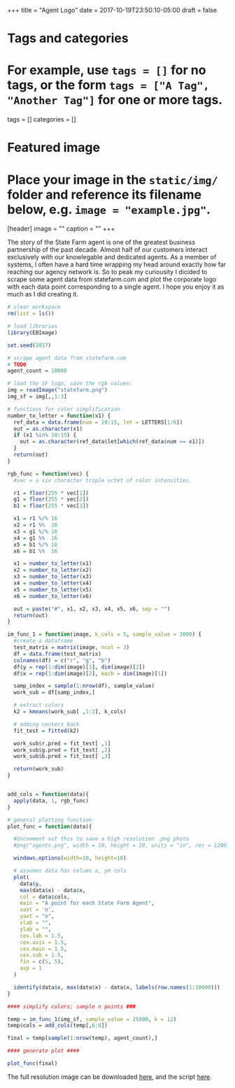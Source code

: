 +++
title = "Agent Logo"
date = 2017-10-19T23:50:10-05:00
draft = false

# Tags and categories
# For example, use `tags = []` for no tags, or the form `tags = ["A Tag", "Another Tag"]` for one or more tags.
tags = []
categories = []

# Featured image
# Place your image in the `static/img/` folder and reference its filename below, e.g. `image = "example.jpg"`.
[header]
image = ""
caption = ""
+++

The story of the State Farm agent is one of the greatest business partnership of the past decade. Almost half of our customers interact exclusively with our knowlegable and dedicated agents. As a member of systems, I often have a hard time wrapping my head around exactly how far reaching our agency network is. So to peak my curiousity I dicided to scrape some agent data from statefarm.com and plot the corporate logo with each data point corresponding to a single agent. I hope you enjoy it as much as I did creating it.

```r
# clear workspace
rm(list = ls())

# load libraries
library(EBImage)

set.seed(2017)

# scrape agent data from statefarm.com
# TODO
agent_count = 10000

# load the SF logo, save the rgb values:
img = readImage("statefarm.png")
img_sf = img[,,1:3]

# functions for color simplification
number_to_letter = function(x1) {
  ref_data = data.frame(num = 10:15, let = LETTERS[1:6])
  out = as.character(x1)
  if (x1 %in% 10:15) {
    out = as.character(ref_data$let[which(ref_data$num == x1)])
  }
  return(out)
}

rgb_func = function(vec) {
  #vec = a six character triple octet of color intensities.

  r1 = floor(255 * vec[1])
  g1 = floor(255 * vec[2])
  b1 = floor(255 * vec[3])

  x1 = r1 %/% 16
  x2 = r1 %%  16
  x3 = g1 %/% 16
  x4 = g1 %%  16
  x5 = b1 %/% 16
  x6 = b1 %%  16

  x1 = number_to_letter(x1)
  x2 = number_to_letter(x2)
  x3 = number_to_letter(x3)
  x4 = number_to_letter(x4)
  x5 = number_to_letter(x5)
  x6 = number_to_letter(x6)

  out = paste("#", x1, x2, x3, x4, x5, x6, sep = "")
  return(out)
}

im_func_1 = function(image, k_cols = 5, sample_value = 3000) {
  #create a dataframe
  test_matrix = matrix(image, ncol = 3)
  df = data.frame(test_matrix)
  colnames(df) = c("r", "g", "b")
  df$y = rep(1:dim(image)[1], dim(image)[2])
  df$x = rep(1:dim(image)[2], each = dim(image)[1])

  samp_index = sample(1:nrow(df), sample_value)
  work_sub = df[samp_index,]

  # extract colors
  k2 = kmeans(work_sub[ ,1:3], k_cols)

  # adding centers back
  fit_test = fitted(k2)

  work_sub$r.pred = fit_test[ ,1]
  work_sub$g.pred = fit_test[ ,2]
  work_sub$b.pred = fit_test[ ,3]

  return(work_sub)
}


add_cols = function(data){
  apply(data, 1, rgb_func)
}

# general plotting function
plot_func = function(data){

  #Uncomment out this to save a high resolution .png photo
  #png("agents.png", width = 10, height = 10, units = "in", res = 1200)

  windows.options(width=10, height=10)

  # assumes data has colums x, ym cols
  plot(
    data$y,
    max(data$x) - data$x,
    col = data$cols,
    main = "A point for each State Farm Agent",
    xaxt = 'n',
    yaxt = "n",
    xlab = "",
    ylab = "",
    cex.lab = 1.5,
    cex.axis = 1.5,
    cex.main = 1.5,
    cex.sub = 1.5,
    fin = c(5, 5),
    asp = 1
  )

  identify(data$x, max(data$x) - data$x, labels(row.names(1:10000)))
}

#### simplify colors; sample n points ###

temp = im_func_1(img_sf, sample_value = 25000, k = 12)
temp$cols = add_cols(temp[,6:8])

final = temp[sample(1:nrow(temp), agent_count),]

#### generate plot ####

plot_func(final)

```

The full resolution image can be downloaded [here]("agents.png"), and the script [here]("agents.R").
